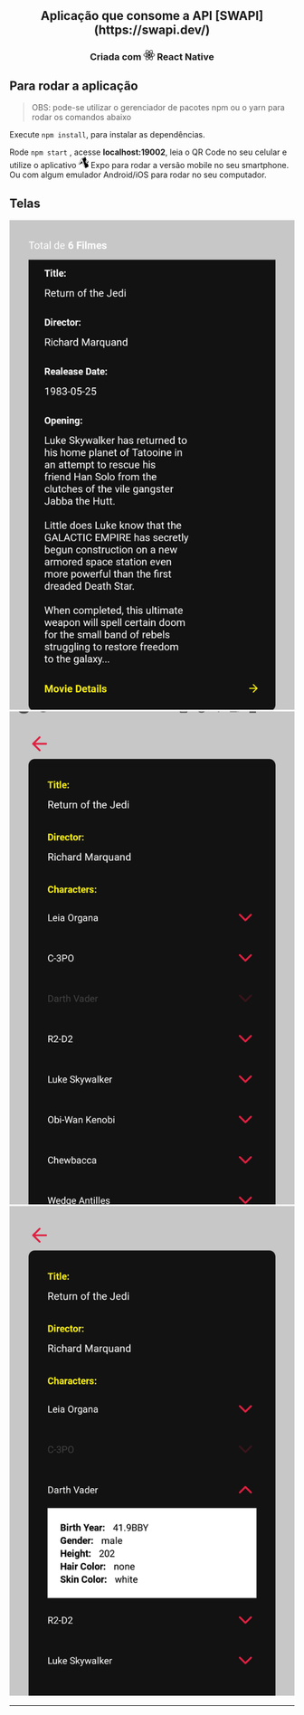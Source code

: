 <h1 align="center">
    <img alt="" title="" src="imgs/logo.svg">
</h1>

<h2 align="center"> Aplicação que consome a API [SWAPI](https://swapi.dev/) </h2>

<h3 align="center"> Criada com <img src="imgs/react-native.png" alt="react-native" height="18"> React Native </h3>

## Para rodar a aplicação

> OBS: pode-se utilizar o gerenciador de pacotes npm ou o yarn para rodar os comandos abaixo

Execute ```npm install```, para instalar as dependências.

Rode ```npm start``` , acesse **localhost:19002**, leia o QR Code no seu celular e utilize o aplicativo <img src="imgs/expo.png" alt="expo" height="20"> Expo para rodar a versão mobile no seu smartphone. Ou com algum emulador Android/iOS para rodar no seu computador.

## Telas

<p align="center">
    <img alt="" title="" src="imgs/print1.png">
    <img alt="" title="" src="imgs/print2.png">
    <img alt="" title="" src="imgs/print3.png">
</p>

---

